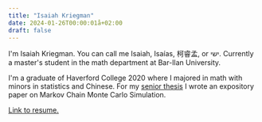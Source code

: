 ```yaml
---
title: "Isaiah Kriegman"
date: 2024-01-26T00:00:01å+02:00
draft: false
---
```


I'm Isaiah Kriegman. You can call me Isaiah, Isaías, 柯睿孟, or ישי. Currently a master's student in the math department at Bar-Ilan University. 

I'm a graduate of Haverford College 2020 where I majored in math with minors in statistics and Chinese. For my [senior thesis](https://github.com/bogedy/mcmc_thesis) I wrote an expository paper on Markov Chain Monte Carlo Simulation.

[Link to resume.](https://docs.google.com/document/d/1_Kuw-E8k9qhO_oBm-hviARQE-Ks7zOFUBtuVkDQMPBg/export?format=pdf)